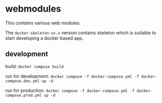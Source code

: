 # webmodules

This contains various web modules.

The `docker-skeleton-vx.x` version contains skeleton which is suitable to start developing a docker based app.

## development

build: `docker compose build`

run for development: `docker compose -f docker-compose.yml -f docker-compose.dev.yml up -d`

run for production: `docker compose -f docker-compose.yml -f docker-compose.prod.yml up -d`
